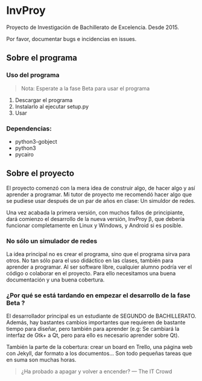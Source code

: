 # InvProy #

Proyecto de Investigación de Bachillerato de Excelencia. Desde 2015.

Por favor, documentar bugs e incidencias en issues.

## Sobre el programa ##

### Uso del programa ###

> Nota: Esperate a la fase Beta para usar el programa

1. Descargar el programa
2. Instalarlo al ejecutar setup.py
3. Usar

### Dependencias: ###
* python3-gobject
* python3
* pycairo

## Sobre el proyecto ##

El proyecto comenzó con la mera idea de construir algo, de hacer algo y así aprender a programar. Mi tutor de proyecto me recomendó hacer algo que se pudiese usar después de un par de años en clase: Un simuldor de redes.

Una vez acabada la primera versión, con muchos fallos de principiante, dará comienzo el desarrollo de la nueva versión, InvProy β, que debería funcionar completamente en Linux y Windows, y Android si es posible.

### No sólo un simulador de redes ###

La idea principal no es crear el programa, sino que el programa sirva para otros. No tan sólo para el uso didáctico en las clases, también para aprender a programar. Al ser software libre, cualquier alumno podría ver el código o colaborar en el proyecto. Para ello necesitamos una buena documentación y una buena cobertura.

### ¿Por qué se está tardando en empezar el desarrollo de la fase Beta ? ###

El desarrollador principal es un estudiante de SEGUNDO de BACHILLERATO. Además, hay bastantes cambios importantes que requieren de bastante tiempo para diseñar, pero también para aprender (e.g: Se cambiará la interfaz de Gtk+ a Qt, pero para ello es necesario aprender sobre Qt).

También la parte de la cobertura: crear un board en Trello, una página web con Jekyll, dar formato a los documentos... Son todo pequeñas tareas que en suma son muchas horas.

>¿Ha probado a apagar y volver a encender? 
> — The IT Crowd
